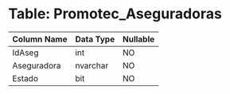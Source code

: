 # Table: Promotec_Aseguradoras

| Column Name | Data Type | Nullable |
|-------------|-----------|----------|
| IdAseg | int | NO |
| Aseguradora | nvarchar | NO |
| Estado | bit | NO |
